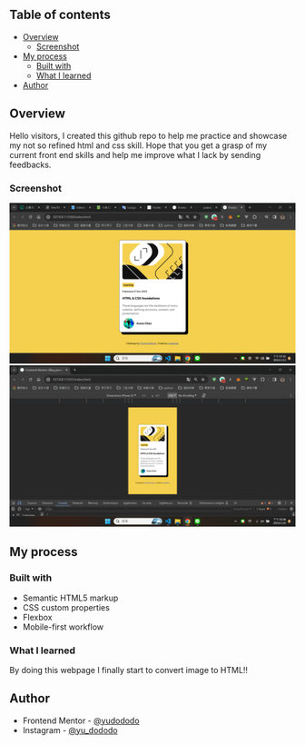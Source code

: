
## Table of contents

- [Overview](#overview)
  - [Screenshot](#screenshot)
- [My process](#my-process)
  - [Built with](#built-with)
  - [What I learned](#what-i-learned)
- [Author](#author)

## Overview

Hello visitors, I created this github repo to help me practice and showcase my not so refined html and css skill.
Hope that you get a grasp of my current front end skills and help me improve what I lack by sending feedbacks.

### Screenshot

![](./screenshot_desktop.png)
![](./screenshot_mobile.png)


## My process

### Built with

- Semantic HTML5 markup
- CSS custom properties
- Flexbox
- Mobile-first workflow

### What I learned

By doing this webpage I finally start to convert image to HTML!!

## Author

- Frontend Mentor - [@yudododo](https://www.frontendmentor.io/profile/yudododo)
- Instagram - [@yu_dododo](https://www.instagram.com/yu_dododo/)
